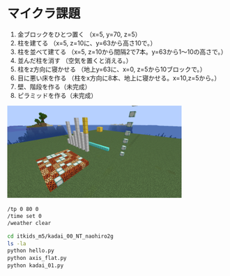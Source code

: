 # マイクラ課題

1. 金ブロックをひとつ置く
（x=5, y=70, z=5）
2. 柱を建てる
（x=5, z=10に、y=63から高さ10で。）
3. 柱を並べて建てる
（x=5, z=10から間隔2で7本。y=63から1～10の高さで。）
4. 並んだ柱を消す
（空気を置くと消える。）
5. 柱をz方向に寝かせる
（地上y=63に、x=0, z=5から10ブロックで。）
6. 目に悪い床を作る
（柱をx方向に8本、地上に寝かせる。x=10,z=5から。）
7. 壁、階段を作る（未完成）
8. ピラミッドを作る（未完成）

[<img src="./images/kadaizidori.png" width="400">](./images/kadaizidori.png)

```minecraft
/tp 0 80 0
/time set 0
/weather clear
```

```bash
cd itkids_m5/kadai_00_NT_naohiro2g
ls -la
python hello.py
python axis_flat.py
python kadai_01.py
```
